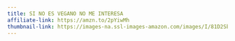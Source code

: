 ```yaml
---
title: SI NO ES VEGANO NO ME INTERESA
affiliate-link: https://amzn.to/2pYiwMh
thumbnail-link: https://images-na.ssl-images-amazon.com/images/I/81D2SbsyOrL._UX425_.jpg
---
```

